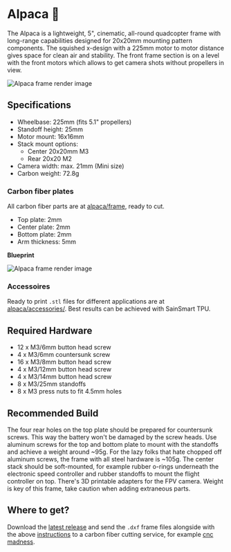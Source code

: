 # Alpaca 🦙
The Alpaca is a lightweight, 5", cinematic, all-round quadcopter frame with long-range capabilities designed for 20x20mm mounting pattern components. The squished x-design with a 225mm motor to motor distance gives space for clean air and stability. The front frame section is on a level with the front motors which allows to get camera shots without propellers in view.

![Alpaca frame render image](https://github.com/dipree/alpaca/blob/master/images/alpaca-render.png)

## Specifications
* Wheelbase: 225mm (fits 5.1" propellers)
* Standoff height: 25mm
* Motor mount: 16x16mm
* Stack mount options:
  * Center 20x20mm M3
  * Rear 20x20 M2
* Camera width: max. 21mm (Mini size)
* Carbon weight: 72.8g

### Carbon fiber plates
All carbon fiber parts are at [alpaca/frame](https://github.com/dipree/alpaca/tree/master/frame), ready to cut.
* Top plate: 2mm
* Center plate: 2mm
* Bottom plate: 2mm
* Arm thickness: 5mm

**Blueprint**

![Alpaca frame render image](https://github.com/dipree/alpaca/blob/master/images/alpaca-blueprint.svg)

### Accessoires
Ready to print `.stl` files for different applications are at [alpaca/accessories/](https://github.com/dipree/alpaca/tree/master/accessories). Best results can be achieved with SainSmart TPU.

## Required Hardware
* 12 x M3/6mm button head screw
* 4 x M3/6mm countersunk screw
* 16 x M3/8mm button head screw
* 4 x M3/12mm button head screw
* 4 x M3/14mm button head screw
* 8 x M3/25mm standoffs
* 8 x M3 press nuts to fit 4.5mm holes

## Recommended Build
The four rear holes on the top plate should be prepared for countersunk screws. This way the battery won't be damaged by the screw heads. Use aluminum screws for the top and bottom plate to mount with the standoffs and achieve a weight around ~95g. For the lazy folks that hate chopped off aluminum screws, the frame with all steel hardware is ~105g. The center stack should be soft-mounted, for example rubber o-rings underneath the electronic speed controller and rubber standoffs to mount the flight controller on top. There's 3D printable adapters for the FPV camera. Weight is key of this frame, take caution when adding extraneous parts.

## Where to get?
Download the [latest release](https://github.com/derpixeldan/alpaca/releases/) and send the `.dxf` frame files alongside with the above [instructions](#carbon) to a carbon fiber cutting service, for example [cnc madness](https://cncmadness.com/).
